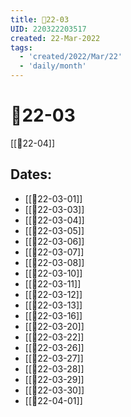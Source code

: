 ```yaml
---
title: 📅22-03
UID: 220322203517
created: 22-Mar-2022
tags:
  - 'created/2022/Mar/22'
  - 'daily/month'
---
```

# 📅22-03
[[📅22-04]]
## Dates:

- [[📝22-03-01]]
- [[📝22-03-03]]
- [[📝22-03-04]]
- [[📝22-03-05]]
- [[📝22-03-06]]
- [[📝22-03-07]]
- [[📝22-03-08]]
- [[📝22-03-10]]
- [[📝22-03-11]]
- [[📝22-03-12]]
- [[📝22-03-13]]
- [[📝22-03-16]]
- [[📝22-03-20]]
- [[📝22-03-22]]
- [[📝22-03-26]]
- [[📝22-03-27]]
- [[📝22-03-28]]
- [[📝22-03-29]]
- [[📝22-03-30]]
- [[📝22-04-01]]
